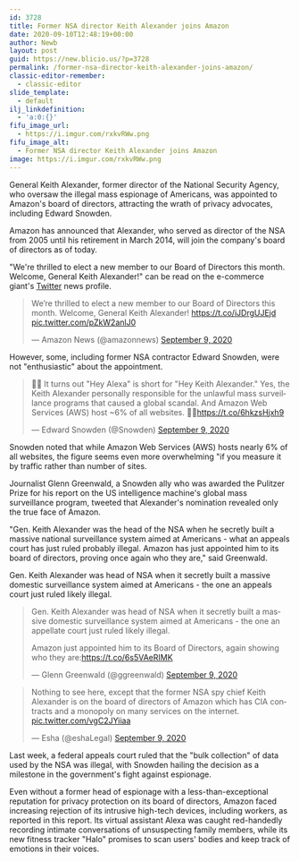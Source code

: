 ```yaml
---
id: 3728
title: Former NSA director Keith Alexander joins Amazon
date: 2020-09-10T12:48:19+00:00
author: Newb
layout: post
guid: https://new.blicio.us/?p=3728
permalink: /former-nsa-director-keith-alexander-joins-amazon/
classic-editor-remember:
  - classic-editor
slide_template:
  - default
ilj_linkdefinition:
  - 'a:0:{}'
fifu_image_url:
  - https://i.imgur.com/rxkvRWw.png
fifu_image_alt:
  - Former NSA director Keith Alexander joins Amazon
image: https://i.imgur.com/rxkvRWw.png
---
```

General Keith Alexander, former director of the National Security Agency, who oversaw the illegal mass espionage of Americans, was appointed to Amazon's board of directors, attracting the wrath of privacy advocates, including Edward Snowden.

Amazon has announced that Alexander, who served as director of the NSA from 2005 until his retirement in March 2014, will join the company's board of directors as of today.

"We're thrilled to elect a new member to our Board of Directors this month. Welcome, General Keith Alexander!" can be read on the e-commerce giant's [Twitter](https://new.blicio.us/how-to-promote-your-startup-using-twitter/) news profile.

<blockquote class="twitter-tweet">
  <p lang="en" dir="ltr">
    We’re thrilled to elect a new member to our Board of Directors this month. Welcome, General Keith Alexander! <a href="https://t.co/iJDrgUJEjd">https://t.co/iJDrgUJEjd</a> <a href="https://t.co/pZkW2anlJ0">pic.twitter.com/pZkW2anlJ0</a>
  </p>
  
  <p>
    &mdash; Amazon News (@amazonnews) <a href="https://twitter.com/amazonnews/status/1303791148503191552?ref_src=twsrc%5Etfw">September 9, 2020</a>
  </p>
</blockquote>



However, some, including former NSA contractor Edward Snowden, were not "enthusiastic" about the appointment. 

<blockquote class="twitter-tweet">
  <p lang="en" dir="ltr">
    &#x1f6a8;&#x1f6a8; It turns out "Hey Alexa" is short for "Hey Keith Alexander." Yes, the Keith Alexander personally responsible for the unlawful mass surveillance programs that caused a global scandal. And Amazon Web Services (AWS) host ~6% of all websites. &#x1f6a8;&#x1f6a8;<a href="https://t.co/6hkzsHjxh9">https://t.co/6hkzsHjxh9</a>
  </p>
  
  <p>
    &mdash; Edward Snowden (@Snowden) <a href="https://twitter.com/Snowden/status/1303829551999602688?ref_src=twsrc%5Etfw">September 9, 2020</a>
  </p>
</blockquote>



Snowden noted that while Amazon Web Services (AWS) hosts nearly 6% of all websites, the figure seems even more overwhelming "if you measure it by traffic rather than number of sites.

Journalist Glenn Greenwald, a Snowden ally who was awarded the Pulitzer Prize for his report on the US intelligence machine's global mass surveillance program, tweeted that Alexander's nomination revealed only the true face of Amazon.

"Gen. Keith Alexander was the head of the NSA when he secretly built a massive national surveillance system aimed at Americans - what an appeals court has just ruled probably illegal. Amazon has just appointed him to its board of directors, proving once again who they are," said Greenwald.

Gen. Keith Alexander was head of NSA when it secretly built a massive domestic surveillance system aimed at Americans - the one an appeals court just ruled likely illegal.

<blockquote class="twitter-tweet">
  <p lang="en" dir="ltr">
    Gen. Keith Alexander was head of NSA when it secretly built a massive domestic surveillance system aimed at Americans - the one an appellate court just ruled likely illegal.
  </p>
  
  <p>
    Amazon just appointed him to its Board of Directors, again showing who they are:<a href="https://t.co/6s5VAeRIMK">https://t.co/6s5VAeRIMK</a>
  </p>
  
  <p>
    &mdash; Glenn Greenwald (@ggreenwald) <a href="https://twitter.com/ggreenwald/status/1303844711036313602?ref_src=twsrc%5Etfw">September 9, 2020</a>
  </p>
</blockquote>



<blockquote class="twitter-tweet">
  <p lang="en" dir="ltr">
    Nothing to see here, except that the former NSA spy chief Keith Alexander is on the board of directors of Amazon which has CIA contracts and a monopoly on many services on the internet. <a href="https://t.co/vgC2JYiiaa">pic.twitter.com/vgC2JYiiaa</a>
  </p>
  
  <p>
    &mdash; Esha (@eshaLegal) <a href="https://twitter.com/eshaLegal/status/1303817512518324224?ref_src=twsrc%5Etfw">September 9, 2020</a>
  </p>
</blockquote>



Last week, a federal appeals court ruled that the "bulk collection" of data used by the NSA was illegal, with Snowden hailing the decision as a milestone in the government's fight against espionage. 

Even without a former head of espionage with a less-than-exceptional reputation for privacy protection on its board of directors, Amazon faced increasing rejection of its intrusive high-tech devices, including workers, as reported in this report. Its virtual assistant Alexa was caught red-handedly recording intimate conversations of unsuspecting family members, while its new fitness tracker "Halo" promises to scan users' bodies and keep track of emotions in their voices.